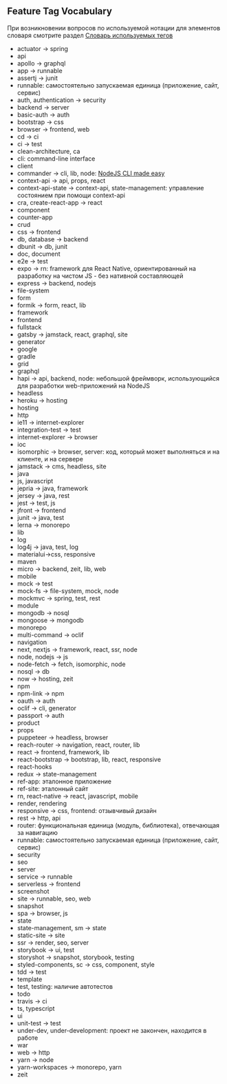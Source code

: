 ## Feature Tag Vocabulary

При возникновении вопросов по используемой нотации для элементов словаря смотрите раздел
[Словарь используемых тегов](README.md#словарь-используемых-тегов)

- actuator -> spring
- api
- apollo -> graphql
- app -> runnable
- assertj -> junit
- runnable: самостоятельно запускаемая единица (приложение, сайт, сервис)
- auth, authentication -> security
- backend -> server
- basic-auth -> auth
- bootstrap -> css
- browser -> frontend, web
- cd -> ci
- ci -> test
- clean-architecture, ca 
- cli: command-line interface
- client
- commander -> cli, lib, node: [NodeJS CLI made easy](https://github.com/tj/commander.js)
- context-api -> api, props, react
- context-api-state -> context-api, state-management: управление состоянием при помощи context-api
- cra, create-react-app -> react
- component
- counter-app
- crud
- css -> frontend
- db, database -> backend
- dbunit -> db, junit
- doc, document
- e2e -> test
- expo -> rn: framework для React Native, ориентированный на разработку на чистом JS - без нативной составляющей
- express -> backend, nodejs
- file-system
- form
- formik -> form, react, lib
- framework
- frontend
- fullstack
- gatsby -> jamstack, react, graphql, site
- generator
- google
- gradle
- grid
- graphql
- hapi -> api, backend, node: небольшой фреймворк, использующийся для разработки web-приложений на NodeJS 
- headless
- heroku -> hosting
- hosting
- http
- ie11 -> internet-explorer
- integration-test -> test
- internet-explorer -> browser
- ioc
- isomorphic -> browser, server: код, который может выполняться и на клиенте, и на сервере
- jamstack -> cms, headless, site
- java
- js, javascript
- jepria -> java, framework
- jersey -> java, rest
- jest -> test, js
- jfront -> frontend
- junit -> java, test
- lerna -> monorepo
- lib
- log
- log4j -> java, test, log
- materialui->css, responsive
- maven
- micro -> backend, zeit, lib, web
- mobile
- mock -> test
- mock-fs -> file-system, mock, node
- mockmvc -> spring, test, rest
- module
- mongodb -> nosql
- mongoose -> mongodb
- monorepo
- multi-command -> oclif
- navigation
- next, nextjs -> framework, react, ssr, node 
- node, nodejs -> js
- node-fetch -> fetch, isomorphic, node
- nosql -> db
- now -> hosting, zeit
- npm
- npm-link -> npm
- oauth -> auth
- oclif -> cli, generator
- passport -> auth
- product
- props
- puppeteer -> headless, browser
- reach-router -> navigation, react, router, lib
- react -> frontend, framework, lib
- react-bootstrap -> bootstrap, lib, react, responsive
- react-hooks
- redux -> state-management
- ref-app: эталонное приложение
- ref-site: эталонный сайт
- rn, react-native -> react, javascript, mobile
- render, rendering
- responsive -> css, frontend: отзывчивый дизайн
- rest -> http, api
- router: функциональная единица (модуль, библиотека), отвечающая за навигацию
- runnable: самостоятельно запускаемая единица (приложение, сайт, сервис)
- security
- seo
- server
- service -> runnable
- serverless -> frontend
- screenshot
- site -> runnable, seo, web
- snapshot
- spa -> browser, js
- state
- state-management, sm -> state
- static-site -> site
- ssr -> render, seo, server
- storybook -> ui, test
- storyshot -> snapshot, storybook, testing
- styled-components, sc -> css, component, style 
- tdd -> test
- template
- test, testing: наличие автотестов
- todo
- travis -> ci
- ts, typescript
- ui
- unit-test -> test
- under-dev, under-development: проект не закончен, находится в работе
- war
- web -> http
- yarn -> node
- yarn-workspaces -> monorepo, yarn
- zeit
